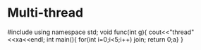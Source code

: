 # Multi-thread 
#include<thread>
using namespace std;
void func(int g){
cout<<"thread"<<xa<<endl;
int main(){
for(int i=0;i<5;i++)
join;
return 0;a}
}


